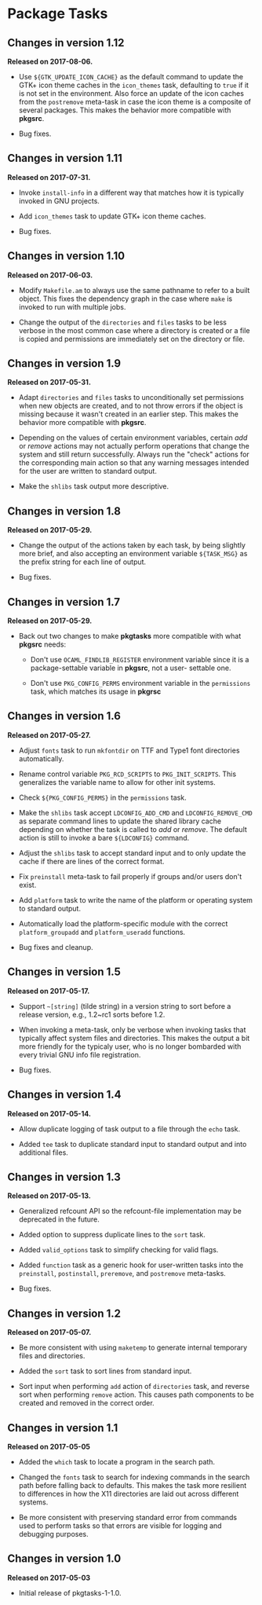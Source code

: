 Package Tasks
=============


Changes in version 1.12
-----------------------
**Released on 2017-08-06.**

* Use `${GTK_UPDATE_ICON_CACHE}` as the default command to update
  the GTK+ icon theme caches in the `icon_themes` task,
  defaulting to `true` if it is not set in the environment.  Also
  force an update of the icon caches from the `postremove`
  meta-task in case the icon theme is a composite of several
  packages.  This makes the behavior more compatible with **pkgsrc**.

* Bug fixes.


Changes in version 1.11
-----------------------
**Released on 2017-07-31.**

* Invoke `install-info` in a different way that matches how it is
  typically invoked in GNU projects.

* Add `icon_themes` task to update GTK+ icon theme caches.

* Bug fixes.


Changes in version 1.10
-----------------------
**Released on 2017-06-03.**

* Modify `Makefile.am` to always use the same pathname to refer to a
  built object.  This fixes the dependency graph in the case where
  `make` is invoked to run with multiple jobs.

* Change the output of the `directories` and `files` tasks to be
  less verbose in the most common case where a directory is
  created or a file is copied and permissions are immediately set
  on the directory or file.


Changes in version 1.9
----------------------
**Released on 2017-05-31.**

* Adapt `directories` and `files` tasks to unconditionally set
  permissions when new objects are created, and to not throw
  errors if the object is missing because it wasn't created in
  an earlier step.  This makes the behavior more compatible with
  **pkgsrc**.

* Depending on the values of certain environment variables, certain
  *add* or *remove* actions may not actually perform operations that
  change the system and still return successfully.  Always run the
  "check" actions for the corresponding main action so that any
  warning messages intended for the user are written to standard
  output.

* Make the `shlibs` task output more descriptive.


Changes in version 1.8
----------------------
**Released on 2017-05-29.**

* Change the output of the actions taken by each task, by being
  slightly more brief, and also accepting an environment variable
  `${TASK_MSG}` as the prefix string for each line of output.

* Bug fixes.


Changes in version 1.7
----------------------
**Released on 2017-05-29.**

* Back out two changes to make **pkgtasks** more compatible with
  what **pkgsrc** needs:

  - Don't use `OCAML_FINDLIB_REGISTER` environment variable since
    it is a package-settable variable in **pkgsrc**, not a user-
    settable one.

  - Don't use `PKG_CONFIG_PERMS` environment variable in the
    `permissions` task, which matches its usage in **pkgrsc**


Changes in version 1.6
----------------------
**Released on 2017-05-27.**

* Adjust `fonts` task to run `mkfontdir` on TTF and Type1 font
  directories automatically.

* Rename control variable `PKG_RCD_SCRIPTS` to `PKG_INIT_SCRIPTS`.
  This generalizes the variable name to allow for other init
  systems.

* Check `${PKG_CONFIG_PERMS}` in the `permissions` task.

* Make the `shlibs` task accept `LDCONFIG_ADD_CMD` and
  `LDCONFIG_REMOVE_CMD` as separate command lines to update the
  shared library cache depending on whether the task is called to
  *add* or *remove*.  The default action is still to invoke a bare
  `${LDCONFIG}` command.

* Adjust the `shlibs` task to accept standard input and to only
  update the cache if there are lines of the correct format.

* Fix `preinstall` meta-task to fail properly if groups and/or
  users don't exist.

* Add `platform` task to write the name of the platform or
  operating system to standard output.

* Automatically load the platform-specific module with the correct
  `platform_groupadd` and `platform_useradd` functions.

* Bug fixes and cleanup.


Changes in version 1.5
----------------------
**Released on 2017-05-17.**

* Support `~[string]` (tilde string) in a version string to sort
  before a release version, e.g., 1.2~rc1 sorts before 1.2.

* When invoking a meta-task, only be verbose when invoking tasks
  that typically affect system files and directories.  This
  makes the output a bit more friendly for the typicaly user,
  who is no longer bombarded with every trivial GNU info file
  registration.

* Bug fixes.


Changes in version 1.4
----------------------
**Released on 2017-05-14.**

* Allow duplicate logging of task output to a file through the
  `echo` task.

* Added `tee` task to duplicate standard input to standard output
  and into additional files.


Changes in version 1.3
----------------------
**Released on 2017-05-13.**

* Generalized refcount API so the refcount-file implementation
  may be deprecated in the future.

* Added option to suppress duplicate lines to the `sort` task.

* Added `valid_options` task to simplify checking for valid flags.

* Added `function` task as a generic hook for user-written tasks
  into the `preinstall`, `postinstall`, `preremove`, and
  `postremove` meta-tasks.

* Bug fixes.


Changes in version 1.2
----------------------
**Released on 2017-05-07.**

* Be more consistent with using `maketemp` to generate internal
  temporary files and directories.

* Added the `sort` task to sort lines from standard input.

* Sort input when performing `add` action of `directories` task,
  and reverse sort when performing `remove` action.  This causes
  path components to be created and removed in the correct order.


Changes in version 1.1
----------------------

**Released on 2017-05-05**

* Added the `which` task to locate a program in the search path.

* Changed the `fonts` task to search for indexing commands in the
  search path before falling back to defaults.  This makes the
  task more resilient to differences in how the X11 directories
  are laid out across different systems.

* Be more consistent with preserving standard error from commands
  used to perform tasks so that errors are visible for logging and
  debugging purposes.


Changes in version 1.0
----------------------

**Released on 2017-05-03**

* Initial release of pkgtasks-1-1.0.
